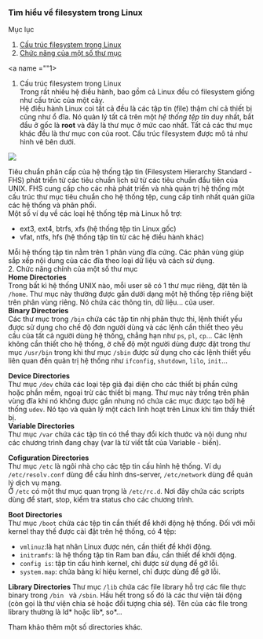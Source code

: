 ### Tìm hiểu về filesystem trong Linux  
Mục lục  
1. [Cấu trúc filesystem trong Linux](#1)  
2. [Chức năng của một số thư mục](#2)   

<a name =""1></a>
1. Cấu trúc filesystem trong Linux  
Trong rất nhiều hệ điều hành, bao gồm cả Linux đều có filesystem giống như cấu trúc của một cây.  
Hệ điều hành Linux coi tất cả đều là các tập tin (file) thậm chí cả thiết bị cũng như ổ đĩa. Nó quản lý tất cả trên một *hệ thống tệp tin* duy nhất, bắt đầu ở gốc là **root** và đây là thư mục ở mức cao nhất. Tất cả các thư mục khác đều là thư mục con của root. Cấu trúc filesystem được mô tả như hình vẽ bên dưới.  
<img src="https://i.imgur.com/Ktiufc4.png">  

Tiêu chuẩn phân cấp của hệ thống tập tin (Filesystem Hierarchy Standard - FHS) phát triển từ các tiêu chuẩn lịch sử từ các tiêu chuẩn đầu tiên của UNIX. FHS cung cấp cho các nhà phát triển và nhà quản trị hệ thống  một cấu trúc thư mục tiêu chuẩn cho hệ thống tệp, cung cấp tính nhất quán giữa các hệ thống và phân phối.  
Một số ví dụ về các loại hệ thống tệp mà Linux hỗ trợ:  
- ext3, ext4, btrfs, xfs (hệ thống tệp tin Linux gốc)  
- vfat, ntfs, hfs (hệ thống tập tin từ các hệ điều hành khác)   

Mỗi hệ thống tập tin nằm trên 1 phân vùng đĩa cứng. Các phân vùng giúp sắp xếp nội dung của các đĩa theo loại dữ liệu và cách sử dụng.   
<a name="2"></a>
2. Chức năng chính của một số thư mục  
**Home Directories**  
Trong bất kì hệ thống UNIX nào, mỗi user sẽ có 1 thư mục riêng, đặt tên là `/home`. Thư mục này thường được gắn dưới dạng một hệ thống tệp riêng biệt trên phân vùng riêng. Nó chứa các thông tin, dữ liệu... của user.   
**Binary Directories**   
Các thư mục trong `/bin` chứa các tập tin nhị phân thực thi, lệnh thiết yếu được sử dụng cho chế độ đơn người dùng và các lệnh cần thiết theo yêu cầu của tất cả người dùng hệ thống, chẳng hạn như `ps`, `pl`, `cp`... Các lệnh không cần thiết cho hệ thống, ở chế độ một người dùng được đặt trong thư mục `/usr/bin` trong khi thư mục `/sbin` được sử dụng cho các lệnh thiết yếu liên quan đến quản trị hệ thống như `ifconfig`, `shutdown`, `lilo`, `init`...  

**Device Directories**  
Thư mục `/dev` chứa các loại tệp giả đại diện cho các thiết bị phần cứng hoặc phần mềm, ngoại trừ các thiết bị mạng. Thư mục này trống trên phân vùng đĩa khi nó không được gắn nhưng nó chứa các mục được tạo bởi hệ thống `udev`. Nó tạo và quản lý một cách linh hoạt trên Linux khi tìm thấy thiết bị.     
**Variable Directories**  
Thư mục `/var` chứa các tập tin có thể thay đổi kích thước và nội dung như các chương trình đang chạy (var là từ viết tắt của Variable - biến).    

**Cofiguration Directories**  
Thư mục `/etc` là ngôi nhà cho các tệp tin cấu hình hệ thống. Ví dụ `/etc/resolv.conf` dùng để cấu hình dns-server, `/etc/network` dùng để quản lý dịch vụ mạng.  
Ở `/etc` có một thư mục quan trọng là `/etc/rc.d`. Nơi đây chứa các scripts dùng để start, stop, kiểm tra status cho các chương trình. 

**Boot Directories**  
Thư mục `/boot` chứa các tệp tin cần thiết để khởi động hệ thống. Đối với mỗi kernel thay thế được cài đặt trên hệ thống, có 4 tệp:   
- `vmlinuz`:là hạt nhân Linux được nén, cần thiết để khởi động.  
- `initramfs`: là hệ thống tập tin Ram ban đầu, cần thiết để khởi động.  
- `config is`:  tập tin cấu hình kernel, chỉ được sử dụng để gỡ lỗi.  
- `system.map`: chứa bảng kí hiệu kernel, chỉ được dùng để gỡ lỗi.  

**Library Directories**
Thư mục `/lib` chứa các file library hỗ trợ các file thực binary trong `/bin ` và `/sbin`. Hầu hết trong số đó là các thư viện tải động (còn gọi là thư viện chia sẻ hoặc đối tượng chia sẻ).
Tên của các file trong library thường là ld* hoặc lib*, so*...  

Tham khảo thêm một số directories khác.

